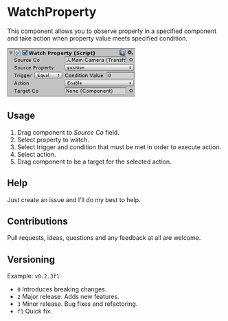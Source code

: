 # WatchProperty

This component allows you to observe property in a specified component and take action when property value meets specified
condition.

![WatchProperty](/Resources/coverart.png?raw=true)

## Usage

1. Drag component to *Source Co* field.
2. Select property to watch.
3. Select trigger and condition that must be met in order to execute action.
4. Select action.
5. Drag component to be a target for the selected action.


Help
-----

Just create an issue and I'll do my best to help.

Contributions
------------

Pull requests, ideas, questions and any feedback at all are welcome.

Versioning
----------

Example: `v0.2.3f1`

- `0` Introduces breaking changes.
- `2` Major release. Adds new features.
- `3` Minor release. Bug fixes and refactoring.
- `f1` Quick fix.

